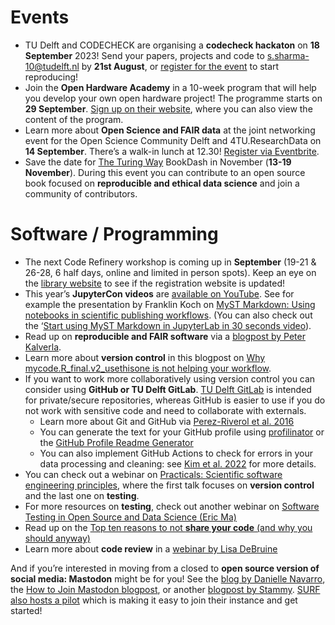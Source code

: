 # Events

-	TU Delft and CODECHECK are organising a **codecheck hackaton** on **18 September** 2023!
Send your papers, projects and code to s.sharma-10@tudelft.nl by **21st August**, or [register for the event](https://www.eventbrite.com/e/tu-delft-and-codecheck-hackathon-tickets-684691008237) to start reproducing!
-	Join the **Open Hardware Academy** in a 10-week program that will help you develop your own open hardware project!
The programme starts on **29 September**.
[Sign up on their website](https://www.openhardware.academy/04_Participation#sign-up-for-the-2nd-edition-of-the-open-hardware-academy-2023), where you can also view the content of the program.
-	Learn more about **Open Science and FAIR data** at the joint networking event for the Open Science Community Delft and 4TU.ResearchData on **14 September**.
There’s a walk-in lunch at 12.30! [Register via Eventbrite]( https://www.eventbrite.com/e/open-and-fair-community-event-tickets-648924519707).
-	Save the date for [The Turing Way](https://the-turing-way.netlify.app/index.html) BookDash in November (**13-19 November**).
During this event you can contribute to an open source book focused on **reproducible and ethical data science** and join a community of contributors. 

# Software / Programming 
-	The next Code Refinery workshop is coming up in **September** (19-21 & 26-28, 6 half days, online and limited in person spots).
Keep an eye on the [library website]( https://www.tudelft.nl/en/library/research-data-management/r/training-events/training-for-researchers/coderefinery-workshops) to see if the registration website is updated!
-	This year’s **JupyterCon videos** are [available on YouTube](https://www.youtube.com/@JupyterCon/videos).
See for example the presentation by Franklin Koch on [MyST Markdown: Using notebooks in scientific publishing workflows]( https://www.youtube.com/watch?v=wyRmcbWBXs4).
(You can also check out the ‘[Start using MyST Markdown in JupyterLab in 30 seconds video]( https://www.youtube.com/watch?v=gM0IMVPH9AU)). 
-	Read up on **reproducible and FAIR software** via a [blogpost by Peter Kalverla](https://blog.esciencecenter.nl/6-months-of-escience-6-lessons-worth-sharing-4fc925a1e376).
-	Learn more about **version control** in this blogpost on [Why mycode.R_final.v2_usethisone is not helping your workflow](https://software.ac.uk/blog/2020-06-05-why-mycoderfinalv2usethisone-not-helping-your-workflow).
-	If you want to work more collaboratively using version control you can consider using **GitHub or TU Delft GitLab**.
  [TU Delft GitLab](https://gitlab.tudelft.nl/) is intended for private/secure repositories, whereas GitHub is easier to use if you do not work with sensitive code and need to collaborate with externals. 
    - Learn more about Git and GitHub via [Perez-Riverol et al. 2016](https://doi.org/10.1371/journal.pcbi.1004947)
    - You can generate the text for your GitHub profile using [profilinator](https://profilinator.rishav.dev/) or the [GitHub Profile Readme Generator](https://arturssmirnovs.github.io/github-profile-readme-generator/)
    - You can also implement GitHub Actions to check for errors in your data processing and cleaning: see [Kim et al. 2022](https://doi.org/10.1111/2041-210X.13982) for more details.
- You can check out a webinar on [Practicals: Scientific software engineering principles](https://www.youtube.com/watch?v=KTjgTj6k5kE), where the first talk focuses on **version control** and the last one on **testing**.
- For more resources on **testing**, check out another webinar on [Software Testing in Open Source and Data Science (Eric Ma)](https://www.youtube.com/watch?v=bJGgVoV4GTc)
- Read up on the [Top ten reasons to not **share your code** (and why you should anyway)](https://sinews.siam.org/Details-Page/top-ten-reasons-to-not-share-your-code-and-why-you-should-anyway)
- Learn more about **code review** in a [webinar by Lisa DeBruine](https://www.youtube.com/watch?v=w056yEMyJnE)


And if you’re interested in moving from a closed to **open source version of social media: Mastodon** might be for you! See the [blog by Danielle Navarro](https://blog.djnavarro.net/posts/2022-11-03_what-i-know-about-mastodon/), the [How to Join Mastodon blogpost]( https://gizmodo.com/how-to-join-mastodon-twitter-alternative-elon-musk-1849739031), or another [blogpost by Stammy](https://paulstamatiou.com/mastodon/). 
[SURF also hosts a pilot](https://www.surf.nl/en/mastodon-pilot-for-research-and-education) which is making it easy to join their instance and get started!
